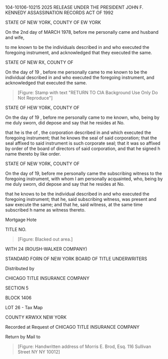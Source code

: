 104-10106-10215 2025 RELEASE UNDER THE PRESIDENT JOHN F. KENNEDY ASSASSINATION RECORDS ACT OF 1992

STATE OF NEW YORK, COUNTY OF EW YORK

On the 2nd day of MARCH 1978, before me personally came and husband and wife,

to me known to be the individuals described in and who executed the foregoing instrument, and acknowledged that they executed the same.

STATE OF NEW RX, COUNTY OF

On the day of 19 , before me personally came
to me known to be the individual described in and who executed the foregoing instrument, and acknowledged that executed the same.

> [Figure: Stamp with text "RETURN TO CIA Background Use Only Do Not Reproduce"]

STATE OF HEW YORK, COUNTY OF

On the day of 19 , before me personally came
to me known, who, being by me duly sworn, did depose and say that he resides at No.

that he is the of , the corporation described in and which executed the foregoing instrument; that he knows the seal of said corporation; that the seal affixed to said instrument is such corporate seal; that it was so affixed by order of the board of directors of said corporation, and that he signed h name thereto by like order.

STATE OF NEW YORK, COUNTY OF

On the day of 19, before me personally came the subscribing witness to the foregoing instrument, with whom I am personally acquainted, who, being by me duly sworn, did depose and say that he resides at No.

that he knows to be the individual described in and who executed the foregoing instrument; that he, said subscribing witness, was present and saw execute the same; and that he, said witness, at the same time subscribed h name as witness thereto.

Mortgage Hote

TITLE NO.

> [Figure: Blacked out area.]

WITH 24
(ROUSH-WALKER COMPANY)

STANDARD FORN OF NEW YORK BOARD OF TITLE UNDERWRITERS

Distributed by

CHICAGO TITLE INSURANCE COMPANY

SECTION 5

BLOCK 1406

LOT 26 - Tax Map

COUNTY KRWXX NEW YORK

Recorded at Request of CHICAGO TITLE INSURANCE COMPANY

Return by Mail to

> [Figure: Handwritten address of Morris E. Brod, Esq. 116 Sullivan Street NY NY 10012]
